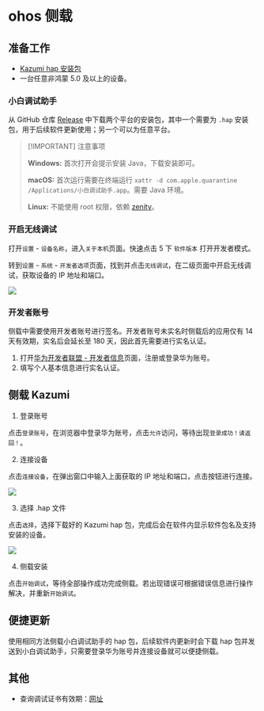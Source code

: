 # ohos 侧载

## 准备工作

- [Kazumi hap 安装包](https://github.com/ErBWs/Kazumi/releases/latest)
- 一台任意非鸿蒙 5.0 及以上的设备。

### 小白调试助手

从 GitHub 仓库 [Release](https://github.com/likuai2010/auto-installer/releases) 中下载两个平台的安装包，其中一个需要为 `.hap` 安装包，用于后续软件更新使用；另一个可以为任意平台。

> [!IMPORTANT] 注意事项
> 
> **Windows:** 首次打开会提示安装 Java，下载安装即可。
> 
> **macOS:** 首次运行需要在终端运行 `xattr -d com.apple.quarantine /Applications/小白调试助手.app`。需要 Java 环境。
> 
> **Linux:** 不能使用 root 权限，依赖 [zenity](https://gitlab.gnome.org/GNOME/zenity)。

### 开启无线调试

打开`设置` - `设备名称`，进入`关于本机`页面。快速点击 5 下 `软件版本` 打开开发者模式。

转到`设置` - `系统` - `开发者选项`页面，找到并点击`无线调试`，在二级页面中开启无线调试，获取设备的 IP 地址和端口。

![](assets/how-to-install-in-ohos/wireless.png)

### 开发者账号

侧载中需要使用开发者账号进行签名。开发者账号未实名时侧载后的应用仅有 14 天有效期，实名后会延长至 180 天，因此首先需要进行实名认证。

1. 打开[华为开发者联盟 - 开发者信息](https://developer.huawei.com/consumer/cn/console/setting/profile)页面，注册或登录华为账号。
2. 填写个人基本信息进行实名认证。

## 侧载 Kazumi

1. 登录账号

点击`登录账号`，在浏览器中登录华为账号，点击`允许`访问，等待出现`登录成功！请返回！`。

2. 连接设备

点击`连接设备`，在弹出窗口中输入上面获取的 IP 地址和端口，点击按钮进行连接。

![](assets/how-to-install-in-ohos/device.png)

3. 选择 .hap 文件

点击`选择`，选择下载好的 Kazumi hap 包，完成后会在软件内显示软件包名及支持安装的设备。

![](assets/how-to-install-in-ohos/ready.png)

4. 侧载安装

点击`开始调试`，等待全部操作成功完成侧载。若出现错误可根据错误信息进行操作解决，并重新`开始调试`。

## 便捷更新

使用相同方法侧载小白调试助手的 hap 包，后续软件内更新时会下载 hap 包并发送到小白调试助手，只需要登录华为账号并连接设备就可以便捷侧载。

## 其他

- 查询调试证书有效期：[网址](https://developer.huawei.com/consumer/cn/service/josp/agc/index.html#/harmonyOSDevPlatform/9249519184596237889)
